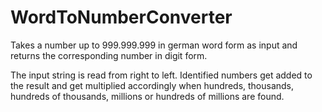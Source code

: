 # WordToNumberConverter

Takes a number up to 999.999.999 in german word form as input and returns the corresponding number in digit form.

The input string is read from right to left. Identified numbers get added to the result and get multiplied accordingly when hundreds, thousands, hundreds of thousands, millions or hundreds of millions are found.
